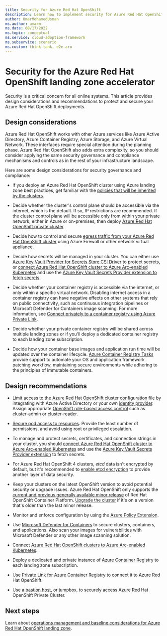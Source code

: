 ```yaml
---
title: Security for Azure Red Hat OpenShift
description: Learn how to implement security for Azure Red Hat OpenShift deployments.
author: UmarMohamedUsman
ms.author: umarm
ms.date: 08/17/2022
ms.topic: conceptual
ms.service: cloud-adoption-framework
ms.subservice: scenario
ms.custom: think-tank, e2e-aro
---
```


# Security for the Azure Red Hat OpenShift landing zone accelerator

Security is a critical concern for all online systems. This article provides design considerations and recommendations to protect and secure your Azure Red Hat OpenShift deployments.

## Design considerations

Azure Red Hat OpenShift works with other Azure services like Azure Active Directory, Azure Container Registry, Azure Storage, and Azure Virtual Network. These interfaces require special attention during the planning phase. Azure Red Hat OpenShift also adds extra complexity, so you should consider applying the same security governance and compliance mechanisms and controls as in the rest of your infrastructure landscape.

Here are some design considerations for security governance and compliance:

- If you deploy an Azure Red Hat OpenShift cluster using Azure landing zone best practices, get familiar with the [policies that will be inherited by the clusters](https://github.com/Azure/Enterprise-Scale/blob/main/docs/ESLZ-Policies.md).

- Decide whether the cluster's control plane should be accessible via the internet, which is the default. If so, IP restrictions are recommended. If the cluster control plane will be accessible only from within your private network, either in Azure or on-premises, then deploy [Azure Red Hat OpenShift private cluster](/azure/openshift/howto-create-private-cluster-4x).

- Decide how to control and secure [egress traffic from your Azure Red Hat OpenShift cluster](/azure/openshift/howto-restrict-egress) using Azure Firewall or other network virtual appliance.

- Decide how secrets will be managed in your cluster. You can either use [Azure Key Vault Provider for Secrets Store CSI Driver](/azure/aks/csi-secrets-store-driver) to protect secrets, or [connect Azure Red Hat OpenShift cluster to Azure Arc-enabled Kubernetes](/azure/azure-arc/kubernetes/quickstart-connect-cluster) and use the [Azure Key Vault Secrets Provider extension to fetch secrets](/azure/azure-arc/kubernetes/tutorial-akv-secrets-provider).

- Decide whether your container registry is accessible via the internet, or only within a specific virtual network. Disabling internet access in a container registry can have negative effects on other systems that rely on public connectivity, such as continuous integration pipelines or Microsoft Defender for Containers image scanning. For more information, see [Connect privately to a container registry using Azure Private Link](/azure/container-registry/container-registry-private-link).

- Decide whether your private container registry will be shared across multiple landing zones or if you'll deploy a dedicated container registry to each landing zone subscription.

- Decide how your container base images and application run time will be updated over the container lifecycle. [Azure Container Registry Tasks](/azure/container-registry/container-registry-tasks-overview) provide support to automate your OS and application framework patching workflow, maintaining secure environments while adhering to the principles of immutable containers.

## Design recommendations

- Limit access to the [Azure Red Hat OpenShift cluster configuration](/azure/openshift/configure-azure-ad-cli) file by integrating with Azure Active Directory or your own [identity provider](https://docs.openshift.com/container-platform/4.10/authentication/identity_providers/configuring-ldap-identity-provider.html). Assign appropriate [OpenShift role-based access control](https://docs.openshift.com/container-platform/4.10/authentication/using-rbac.html) such as cluster-admin or cluster-reader.
- [Secure pod access to resources](/azure/aks/developer-best-practices-pod-security#secure-pod-access-to-resources). Provide the least number of permissions, and avoid using root or privileged escalation.

- To manage and protect secrets, certificates, and connection strings in your cluster, you should [connect Azure Red Hat OpenShift cluster to Azure Arc-enabled Kubernetes](/azure/azure-arc/kubernetes/quickstart-connect-cluster) and use the [Azure Key Vault Secrets Provider extension](/azure/azure-arc/kubernetes/tutorial-akv-secrets-provider) to fetch secrets.

- For Azure Red Hat OpenShift 4 clusters, *etcd* data isn't encrypted by default, but it's recommended to [enable etcd encryption](https://docs.openshift.com/container-platform/4.10/security/encrypting-etcd.html) to provide another layer of data security.

- Keep your clusters on the latest OpenShift version to avoid potential security or upgrade issues. Azure Red Hat OpenShift only supports the [current and previous generally available minor release](/azure/openshift/support-lifecycle#red-hat-openshift-container-platform-version-support-policy) of Red Hat OpenShift Container Platform. [Upgrade the cluster](/azure/openshift/howto-upgrade) if it's on a version that's older than the last minor release.

- Monitor and enforce configuration by using the [Azure Policy Extension](/azure/governance/policy/concepts/policy-for-kubernetes#install-azure-policy-extension-for-azure-arc-enabled-kubernetes).

- Use [Microsoft Defender for Containers](/azure/defender-for-cloud/defender-for-containers-introduction) to secure clusters, containers, and applications. Also scan your images for vulnerabilities with Microsoft Defender or any other image scanning solution.

- Connect [Azure Red Hat OpenShift clusters to Azure Arc-enabled Kubernetes](/azure/azure-arc/kubernetes/quickstart-connect-cluster).

- Deploy a dedicated and private instance of [Azure Container Registry](/azure/container-registry/) to each landing zone subscription.

- Use [Private Link for Azure Container Registry](/azure/container-registry/container-registry-private-link) to connect it to Azure Red Hat OpenShift.

- Use a [bastion host](/azure/aks/operator-best-practices-network#securely-connect-to-nodes-through-a-bastion-host), or jumpbox, to securely access Azure Red Hat OpenShift Private Cluster.

## Next steps

Learn about [operations management and baseline considerations for Azure Red Hat OpenShift landing zone](./operations.md).
